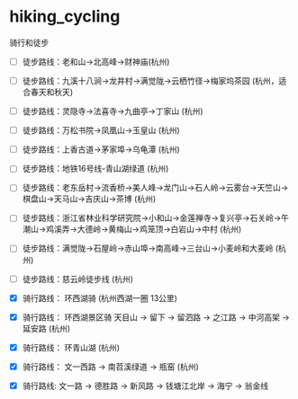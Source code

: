# hiking_cycling
骑行和徒步

- [ ] 徒步路线：老和山→北高峰→财神庙(杭州)
- [ ] 徒步路线：九溪十八涧→龙井村→满觉陇→云栖竹径→梅家坞茶园 (杭州，适合春天和秋天)
- [ ] 徒步路线：灵隐寺→法喜寺→九曲亭→丁家山 (杭州)
- [ ] 徒步路线：万松书院→凤凰山→玉皇山 (杭州)
- [ ] 徒步路线：上香古道→茅家埠→乌龟潭 (杭州)
- [ ] 徒步路线：地铁16号线-青山湖绿道 (杭州)
- [ ] 徒步路线：老东岳村→流香桥→美人峰→龙门山→石人岭→云雾台→天竺山→棋盘山→天马山→吉庆山→茶博 (杭州)
- [ ] 徒步路线：浙江省林业科学研究院→小和山→金莲禅寺→复兴亭→石关岭→午潮山→鸡溪弄→大德岭→黄梅山→鸡笼顶→白岩山→中村 (杭州)
- [ ] 徒步路线：满觉陇→石屋岭→赤山埠→南高峰→三台山→小麦岭和大麦岭 (杭州)
- [ ] 徒步路线：慈云岭徒步线 (杭州)

- [x] 骑行路线： 环西湖骑 (杭州西湖一圈 13公里) 
- [x] 骑行路线： 环西湖景区骑 天目山 -> 留下 -> 留泗路 -> 之江路 -> 中河高架 -> 延安路 (杭州)
- [x] 骑行路线： 环青山湖 (杭州)
- [x] 骑行路线： 文一西路 -> 南苕溪绿道 -> 瓶窑 (杭州)
- [x] 骑行路线:  文一路 -> 德胜路 -> 新风路 -> 钱塘江北岸 -> 海宁 -> 翁金线  
